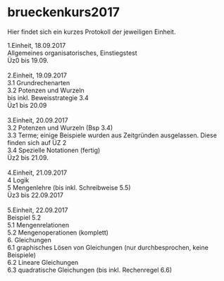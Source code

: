 # brueckenkurs2017

Hier findet sich ein kurzes Protokoll der jeweiligen Einheit.

1.Einheit, 18.09.2017 <br />
Allgemeines organisatorisches, Einstiegstest <br />
Üz0 bis 19.09. <br />
<br />
2.Einheit, 19.09.2017 <br />
3.1 Grundrechenarten <br />
3.2 Potenzen und Wurzeln <br />
bis inkl. Beweisstrategie 3.4 <br />
Üz1 bis 20.09 <br />
<br />
3.Einheit, 20.09.2017 <br />
3.2 Potenzen und Wurzeln (Bsp 3.4) <br />
3.3 Terme; einige Beispiele wurden aus Zeitgründen ausgelassen. Diese finden sich auf ÜZ 2<br />
3.4 Spezielle Notationen (fertig) <br />
Üz2 bis 21.09.<br /><br />
4.Einheit, 21.09.2017<br />
4 Logik<br />
5 Mengenlehre (bis inkl. Schreibweise 5.5) <br />
Üz3 bis 22.09.2017<br /><br />
5.Einheit, 22.09.2017 <br />
Beispiel 5.2 <br />
5.1 Mengenrelationen<br />
5.2 Mengenoperationen (komplett)<br />
6. Gleichungen<br />
6.1 graphisches Lösen von Gleichungen (nur durchbesprochen, keine Beispiele)<br />
6.2 Lineare Gleichungen<br />
6.3 quadratische Gleichungen (bis inkl. Rechenregel 6.6)
